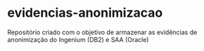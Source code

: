 # evidencias-anonimizacao
Repositório criado com o objetivo de armazenar as evidências de anonimização do Ingenium (DB2) e SAA (Oracle)
